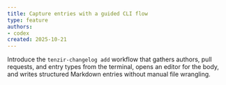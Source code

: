 ```yaml
---
title: Capture entries with a guided CLI flow
type: feature
authors:
- codex
created: 2025-10-21
---
```


Introduce the `tenzir-changelog add` workflow that gathers authors, pull requests, and entry types from the terminal, opens an editor for the body, and writes structured Markdown entries without manual file wrangling.
